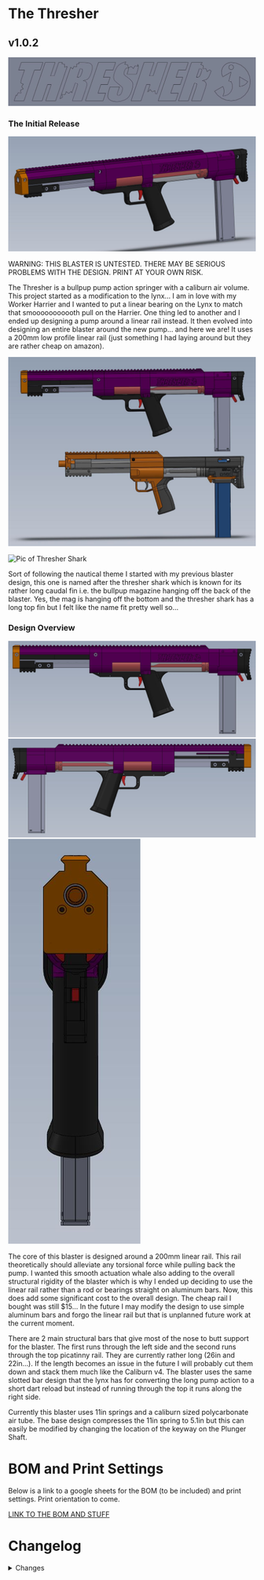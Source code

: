 # The Thresher
## v1.0.2

![Logo 1](Files/Images/Logo1.JPG)

### The Initial Release

![CAD view 1](Files/Images/FullPic1.JPG)

WARNING: THIS BLASTER IS UNTESTED. THERE MAY BE SERIOUS PROBLEMS WITH THE DESIGN. PRINT AT YOUR OWN RISK.

The Thresher is a bullpup pump action springer with a caliburn air volume. This project started as a modification to the lynx... I am in love with my Worker Harrier and I wanted to put a linear bearing on the Lynx to match that smooooooooooth pull on the Harrier. One thing led to another and I ended up designing a pump around a linear rail instead. It then evolved into designing an entire blaster around the new pump… and here we are! It uses a 200mm low profile linear rail (just something I had laying around but they are rather cheap on amazon).

![Thresher vs Lynx](Files/Images/ThresherVsLynx.JPG)

![Pic of Thresher Shark](https://www.zubludiving.com/images/Species/species_thresher_shark.jpg)

Sort of following the nautical theme I started with my previous blaster design, this one is named after the thresher shark which is known for its rather long caudal fin i.e. the bullpup magazine hanging off the back of the blaster. Yes, the mag is hanging off the bottom and the thresher shark has a long top fin but I felt like the name fit pretty well so...

### Design Overview
![Logo 1](Files/Images/LeftSide1.JPG)
![Logo 1](Files/Images/RightSide1.JPG)
![Logo 1](Files/Images/Front1.JPG)

The core of this blaster is designed around a 200mm linear rail. This rail theoretically should alleviate any torsional force while pulling back the pump. I wanted this smooth actuation whale also adding to the overall structural rigidity of the blaster which is why I ended up deciding to use the linear rail rather than a rod or bearings straight on aluminum bars. Now, this does add some significant cost to the overall design. The cheap rail I bought was still $15… In the future I may modify the design to use simple aluminum bars and forgo the linear rail but that is unplanned future work at the current moment.

There are 2 main structural bars that give most of the nose to butt support for the blaster. The first runs through the left side and the second runs through the top picatinny rail. They are currently rather long (26in and 22in…). If the length becomes an issue in the future I will probably cut them down and stack them much like the Caliburn v4. The blaster uses the same slotted bar design that the lynx has for converting the long pump action to a short dart reload but instead of running through the top it runs along the right side.

Currently this blaster uses 11in springs and a caliburn sized polycarbonate air tube. The base design compresses the 11in spring to 5.1in but this can easily be modified by changing the location of the keyway on the Plunger Shaft.

# BOM and Print Settings

Below is a link to a google sheets for the BOM (to be included) and print settings. Print orientation to come.

[LINK TO THE BOM AND STUFF](https://docs.google.com/spreadsheets/d/1nLO7fpEcI_VYeS-eTz37GeWA56AaHb-R7evM9M5RJZA/edit?usp=sharing)

# Changelog
<details>
<summary>Changes</summary>

- 04-17-2023: Post Print Update 1 (v1.0.2)
	1. Updated Parts
		- **Magwell Bottom**
			- Added clearance for mag. It was quite tight.
		- **Rail Support Back Limiter**
			- Added cut-out for pump bar screws
		- **Butt Plate**
			- Partial redesign to be printable.
			- Removed a few fillets to make the file size small enough to include directly
	2. Removed Parts/Files
		- **Butt Plate.md**
			- The part is now small enough to not need a google drive link for the .stl
	3. Other changes
		- Added google sheets page for BOM and print settings
- 04-14-2023: Fixing a few parts after initial printing (v1.0.1)
- 04-13-2023: Initial Release (v1.0)

</details>

<!-- BOM -->

<!-- Assembly Video -->

<!-- Q&A -->
